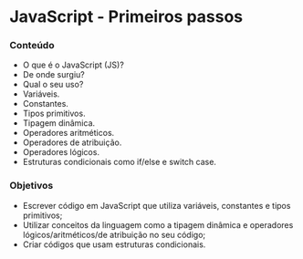 # JavaScript - Primeiros passos 

### Conteúdo
* O que é o JavaScript (JS)?
* De onde surgiu?
* Qual o seu uso?
* Variáveis.
* Constantes.
* Tipos primitivos.
* Tipagem dinâmica.
* Operadores aritméticos.
* Operadores de atribuição.
* Operadores lógicos.
* Estruturas condicionais como if/else e switch case.

### Objetivos
* Escrever código em JavaScript que utiliza variáveis, constantes e tipos primitivos;
* Utilizar conceitos da linguagem como a tipagem dinâmica e operadores lógicos/aritméticos/de atribuição no seu código;
* Criar códigos que usam estruturas condicionais.
